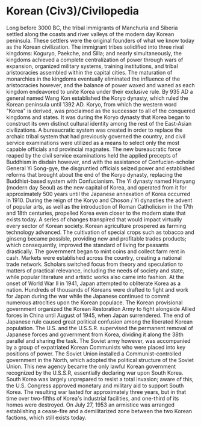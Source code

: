 # Korean (Civ3)/Civilopedia

Long before 3000 BC, the tribal immigrants of Manchuria and Siberia settled along the coasts and river valleys of the modern day Korean peninsula. These settlers were the original founders of what we know today as the Korean civilization. The immigrant tribes solidified into three rival kingdoms: Koguryo, Paekche, and Silla; and nearly simultaneously, the kingdoms achieved a complete centralization of power through wars of expansion, organized military systems, training institutions, and tribal aristocracies assembled within the capital cities. The maturation of monarchies in the kingdoms eventually eliminated the influence of the aristocracies however, and the balance of power waxed and waned as each kingdom endeavored to unite Korea under their exclusive rule.
By 935 AD a general named Wang Kon established the Koryo dynasty, which ruled the Korean peninsula until 1392 AD. Koryo, from which the western word "Korea" is derived, was proclaimed as the successor to all of the conquered kingdoms and states. It was during the Koryo dynasty that Korea began to construct its own distinct cultural identity among the rest of the East-Asian civilizations. A bureaucratic system was created in order to replace the archaic tribal system that had previously governed the country, and civil service examinations were utilized as a means to select only the most capable officials and provincial magnates. The new bureaucratic force reaped by the civil service examinations held the applied precepts of Buddhism in disdain however, and with the assistance of Confucian-scholar General Yi Song-gye, the disgruntled officials seized power and established reforms that brought about the end of the Koryo dynasty, replacing the Buddhist-based system with Confucianism. The Yi dynasty named Hanyang (modern day Seoul) as the new capital of Korea, and operated from it for approximately 500 years until the Japanese annexation of Korea occurred in 1910.
During the reign of the Koryo and Choson / Yi dynasties the advent of popular arts, as well as the introduction of Roman Catholicism in the 17th and 18th centuries, propelled Korea even closer to the modern state that exists today. A series of changes transpired that would impact virtually every sector of Korean society. Korean agriculture prospered as farming technology advanced. The cultivation of special crops such as tobacco and ginseng became possible, providing new and profitable trades products; which consequently, improved the standard of living for peasants drastically. The government began to mint coins and collect farm rent in cash. Markets were established across the country, creating a national trade network. Scholars switched focus from theory and speculation to matters of practical relevance, including the needs of society and state, while popular literature and artistic works also came into fashion.
At the onset of World War II in 1941, Japan attempted to obliterate Korea as a nation. Hundreds of thousands of Koreans were drafted to fight and work for Japan during the war while the Japanese continued to commit numerous atrocities upon the Korean populace. The Korean provisional government organized the Korean Restoration Army to fight alongside Allied forces in China until August of 1945, when Japan surrendered.
The end of Japanese rule caused great political confusion among the liberated Korean population. The U.S. and the U.S.S.R. supervised the permanent removal of Japanese forces and government from Korea, dividing it along the 38th parallel and sharing the task. The Soviet army however, was accompanied by a group of expatriated Korean Communists who were placed into key positions of power. The Soviet Union installed a Communist-controlled government in the North, which adopted the political structure of the Soviet Union. This new agency became the only lawful Korean government recognized by the U.S.S.R, essentially declaring war upon South Korea. South Korea was largely unprepared to resist a total invasion; aware of this, the U.S. Congress approved monetary and military aid to support South Korea. The resulting war lasted for approximately three years, but in that time over two-fifths of Korea's industrial facilities, and one-third of its homes were destroyed. On July 27, 1953 an armistice was arranged establishing a cease-fire and a demilitarized zone between the two Korean factions, which still exists today.